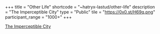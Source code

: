 +++
title = "Other Life"
shortcode = "~hatryx-lastud/other-life"
description = "The Imperceptible City"
type = "Public"
tile = "https://0x0.st/H69q.png"
participant_range = "1000+"
+++

[The Imperceptible City](https://otherlife.co)

